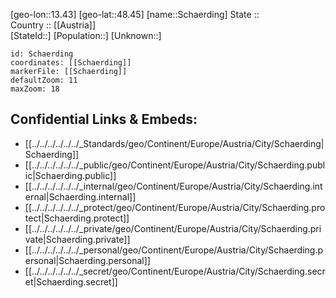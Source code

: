 ﻿---
location: [48.45,13.43] 
mapzoom: [7,12] 
mapmarker: city 
type: City
tags:
- geo/City


SpocWebEntityId: 34131
isDeleted: false
confidential: public

---
[geo-lon::13.43] 
[geo-lat::48.45] 
[name::Schaerding] 
State ::  
Country :: [[Austria]]  
[StateId::] 
[Population::] 
[Unknown::] 


```leaflet
id: Schaerding
coordinates: [[Schaerding]] 
markerFile: [[Schaerding]] 
defaultZoom: 11 
maxZoom: 18
```


## Confidential Links & Embeds: 
- [[../../../../../../_Standards/geo/Continent/Europe/Austria/City/Schaerding|Schaerding]] 
- [[../../../../../../_public/geo/Continent/Europe/Austria/City/Schaerding.public|Schaerding.public]] 
- [[../../../../../../_internal/geo/Continent/Europe/Austria/City/Schaerding.internal|Schaerding.internal]] 
- [[../../../../../../_protect/geo/Continent/Europe/Austria/City/Schaerding.protect|Schaerding.protect]] 
- [[../../../../../../_private/geo/Continent/Europe/Austria/City/Schaerding.private|Schaerding.private]] 
- [[../../../../../../_personal/geo/Continent/Europe/Austria/City/Schaerding.personal|Schaerding.personal]] 
- [[../../../../../../_secret/geo/Continent/Europe/Austria/City/Schaerding.secret|Schaerding.secret]] 
